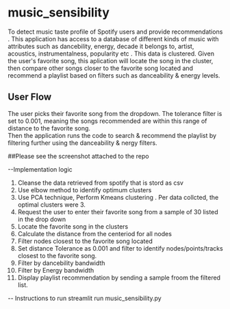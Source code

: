 # music_sensibility
To detect music taste profile of Spotify users and provide recommendations . 
This application has access to a database of different kinds of music with attributes such as dancebility, energy, decade it belongs to, artist, acoustics, instrumentalness, popularity etc . This data is clustered. 
Given the user's favorite song, this aplication will locate the song in the cluster, then compare other songs closer to the favorite song located and recommend a playlist based on filters such as danceability & energy levels.


## User Flow 
The user picks their favorite song from the dropdown. The tolerance filter is set to 0.001, meaning the songs recommended are within this range of distance to the favorite song.  
Then the application runs the code to search & recommend the playlist by filtering further using the danceability & nergy filters. 

##Please see the screenshot attached to the repo


--Implementation logic 
1. Cleanse the data retrieved from spotify that is stord as csv
2. Use elbow method to identify optimum clusters 
3. Use PCA technique, Perform Kmeans clustering . Per data collcted, the optimal clusters were 3.
4. Request the user to enter their favorite song from a sample of 30 listed in the drop down 
5. Locate the favorite song in the clusters 
6. Calculate the  distance from the centeriod for all nodes 
7. Filter nodes closest to the favorite song located 
8. Set distance Tolerance as 0.001 and filter to identify nodes/points/tracks closest to the favorite song.
9. Filter by dancebility bandwidth 
10. Filter by Energy bandwidth 
11. Display playlist recommendation by sending a sample froom the filtered list. 

-- Instructions to run
streamlit run music_sensibility.py 

